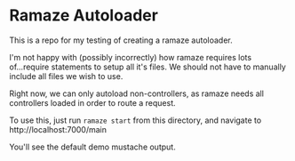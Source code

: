 # Ramaze Autoloader

This is a repo for my testing of creating a ramaze autoloader.

I'm not happy with (possibly incorrectly) how ramaze requires lots of...require statements to setup all it's files. We should not have to manually include all files we wish to use.

Right now, we can only autoload non-controllers, as ramaze needs all controllers loaded in order to route a request.

To use this, just run `ramaze start` from this directory, and navigate to http://localhost:7000/main

You'll see the default demo mustache output.